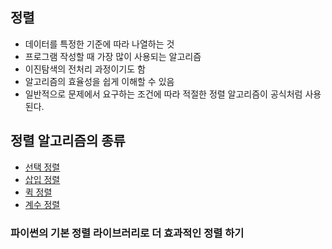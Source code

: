 
## 정렬
- 데이터를 특정한 기준에 따라 나열하는 것
- 프로그램 작성할 때 가장 많이 사용되는 알고리즘
- 이진탐색의 전처리 과정이기도 함
- 알고리즘의 효율성을 쉽게 이해할 수 있음
- 일반적으로 문제에서 요구하는 조건에 따라 적절한 정렬 알고리즘이 공식처럼 사용된다. 


## 정렬 알고리즘의 종류
  - [선택 정렬](./%EC%84%A0%ED%83%9D%EC%A0%95%EB%A0%AC.md)
  - [삽입 정렬](./%EC%82%BD%EC%9E%85%EC%A0%95%EB%A0%AC.md)
  - [퀵 정렬](./%ED%80%B5%EC%A0%95%EB%A0%AC.md)
  - [계수 정렬](./%EA%B3%84%EC%88%98%EC%A0%95%EB%A0%AC.md)


### 파이썬의 기본 정렬 라이브러리로 더 효과적인 정렬 하기